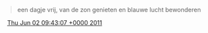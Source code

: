 > een dagje vrij, van de zon genieten en blauwe lucht bewonderen

<img src="../../media/tweet.ico" width="12" /> [Thu Jun 02 09:43:07 +0000 2011](https://twitter.com/DromerDenker/status/76222302215352320)